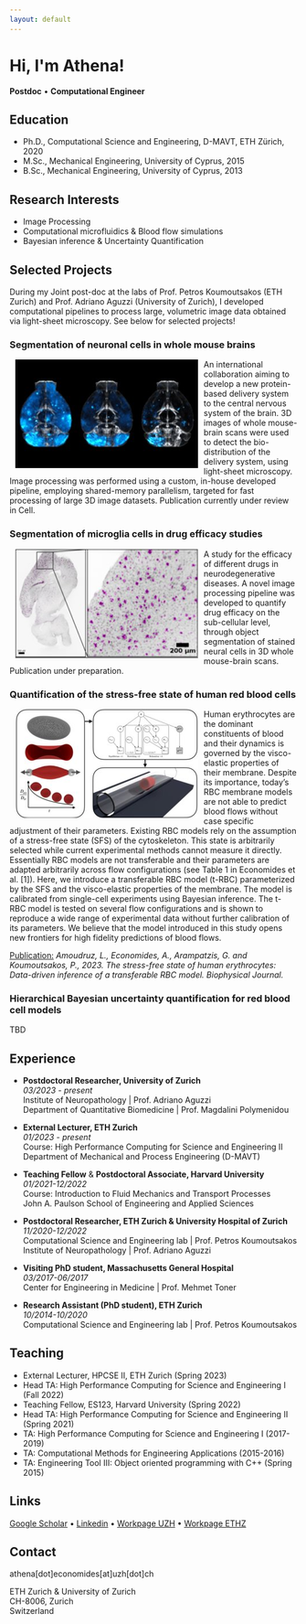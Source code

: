 ```yaml
---
layout: default
---
```


# Hi, I'm Athena!
**Postdoc**  •  **Computational Engineer**


## Education

* Ph.D., Computational Science and Engineering, D-MAVT, ETH Zürich, 2020
* M.Sc., Mechanical Engineering, University of Cyprus, 2015
* B.Sc., Mechanical Engineering, University of Cyprus, 2013


## Research Interests

* Image Processing
* Computational microfluidics & Blood flow simulations
* Bayesian inference & Uncertainty Quantification


## Selected Projects

During my Joint post-doc at the labs of Prof. Petros Koumoutsakos (ETH Zurich) and Prof. Adriano Aguzzi (University of Zurich), I developed computational pipelines to process large, volumetric image data obtained via light-sheet microscopy. See below for selected projects!


### Segmentation of neuronal cells in whole mouse brains
<IMG SRC="graphics/avg_all_groups_320x190.jpg" ALIGN="left" HSPACE="10"/>
An international collaboration aiming to develop a new protein-based delivery system to the central nervous system of the brain. 3D images of whole mouse-brain scans were used to detect the bio-distribution of the delivery system, using light-sheet microscopy.
Image processing was performed using a custom, in-house developed pipeline, employing shared-memory parallelism, targeted for fast processing of large 3D image datasets. Publication currently under review in Cell.
<BR CLEAR="left"/>

### Segmentation of microglia cells in drug efficacy studies
<IMG SRC="graphics/Microglia_320x190.jpg" ALIGN="left" HSPACE="10"/>
A study for the efficacy of different drugs in neurodegenerative diseases.
A novel image processing pipeline was developed to quantify drug efficacy on the sub-cellular level, through object segmentation of stained neural cells in 3D whole mouse-brain scans.
Publication under preparation.
<BR CLEAR="left"/>


### Quantification of the stress-free state of human red blood cells
<IMG SRC="graphics/rbc-sfs_320x190.jpg" ALIGN="left" HSPACE="10"/>
Human erythrocytes are the dominant constituents of blood and their dynamics is governed by the visco-elastic properties of their membrane. Despite its importance, today’s RBC membrane models are not able to predict blood flows without case specific adjustment of their parameters. Existing RBC models rely on the assumption of a stress-free state (SFS) of the cytoskeleton. This state is arbitrarily selected while current experimental methods cannot measure it directly. Essentially RBC models are not transferable and their parameters are adapted arbitrarily across flow configurations (see Table 1 in Economides et al. [1]). Here, we introduce a transferable RBC model (t-RBC) parameterized by the SFS and the visco-elastic properties of the membrane. The model is calibrated from single-cell experiments using Bayesian inference. The t-RBC model is tested on several flow configurations and is shown to reproduce a wide range of experimental data without further calibration of its parameters. We believe that the model introduced in this study opens new frontiers for high fidelity predictions of blood flows.  

[Publication:](https://www.sciencedirect.com/science/article/pii/S0006349523001728) *Amoudruz, L., Economides, A., Arampatzis, G. and Koumoutsakos, P., 2023. The stress-free state of human erythrocytes: Data-driven inference of a transferable RBC model. Biophysical Journal.* 
<BR CLEAR="left"/>


### Hierarchical Bayesian uncertainty quantification for red blood cell models
TBD





## Experience

* **Postdoctoral Researcher, University of Zurich**<br>
*03/2023 - present*<br>
Institute of Neuropathology | Prof. Adriano Aguzzi<br>
Department of Quantitative Biomedicine | Prof. Magdalini Polymenidou

* **External Lecturer, ETH Zurich**<br>
*01/2023 - present*<br>
Course: High Performance Computing for Science and Engineering II<br>
Department of Mechanical and Process Engineering (D-MAVT)

* **Teaching Fellow** & **Postdoctoral Associate, Harvard University**<br>
*01/2021-12/2022*<br>
Course: Introduction to Fluid Mechanics and Transport Processes<br>
John A. Paulson School of Engineering and Applied Sciences

* **Postdoctoral Researcher, ETH Zurich & University Hospital of Zurich**<br>
*11/2020-12/2022*<br>
Computational Science and Engineering lab | Prof. Petros Koumoutsakos<br>
Institute of Neuropathology | Prof. Adriano Aguzzi

* **Visiting PhD student, Massachusetts General Hospital**<br>
*03/2017-06/2017*<br>
Center for Engineering in Medicine | Prof. Mehmet Toner

* **Research Assistant (PhD student), ETH Zurich**<br>
*10/2014-10/2020*<br>
Computational Science and Engineering lab | Prof. Petros Koumoutsakos


## Teaching

* External Lecturer, HPCSE II, ETH Zurich (Spring 2023)
* Head TA: High Performance Computing for Science and Engineering I (Fall 2022)
* Teaching Fellow, ES123, Harvard University (Spring 2022)
* Head TA: High Performance Computing for Science and Engineering II (Spring 2021)
* TA: High Performance Computing for Science and Engineering I (2017-2019)
* TA: Computational Methods for Engineering Applications (2015-2016)
* TA: Engineering Tool III: Object oriented programming with C++ (Spring 2015)

## Links

<i class="fa-solid fa-graduation-cap"></i> [Google Scholar](https://scholar.google.com/citations?user=EICX1aMAAAAJ) • <i class="fa-brands fa-linkedin"></i> [Linkedin](https://ch.linkedin.com/in/athena-economides) • <i class="fa-solid fa-laptop"></i> [Workpage UZH](https://www.polymenidoulab.com/people.html) • <i class="fa-solid fa-laptop"></i> [Workpage ETHZ](https://www.cse-lab.ethz.ch/member/athena-economides/)


## Contact

<i class="fa-solid fa-envelope"></i> athena[dot]economides[at]uzh[dot]ch

ETH Zurich & University of Zurich<br>
CH-8006, Zurich<br>
Switzerland<br>

